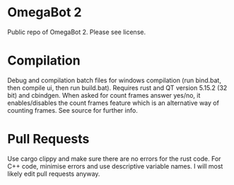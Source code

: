 # OmegaBot 2
Public repo of OmegaBot 2. Please see license.
# Compilation
Debug and compilation batch files for windows compilation (run bind.bat, then compile ui, then run build.bat). Requires rust and QT version 5.15.2 (32 bit) and cbindgen. When asked for count frames answer yes/no, it enables/disables the count frames feature which is an alternative way of counting frames. See source for further info.
# Pull Requests
Use cargo clippy and make sure there are no errors for the rust code. For C++ code, minimise errors and use descriptive variable names. I will most likely edit pull requests anyway.
